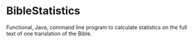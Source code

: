 # BibleStatistics
Functional, Java, command line program to calculate statistics on the full text of one translation of the Bible.
